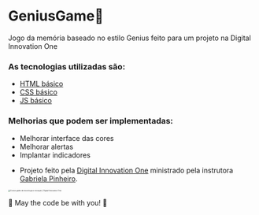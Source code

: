 # GeniusGame🚀
Jogo da memória baseado no estilo Genius feito para um projeto na Digital Innovation One


### As tecnologias utilizadas são:
* [HTML básico](https://www.w3schools.com/html/)
* [CSS básico](https://developer.mozilla.org/pt-BR/docs/Web/CSS)
* [JS básico](https://www.javascript.com/)

### Melhorias que podem ser implementadas:
* Melhorar interface das cores
* Melhorar alertas
* Implantar indicadores

- Projeto feito pela [Digital Innovation One](https://digitalinnovation.one/) ministrado pela instrutora [Gabriela Pinheiro](https://github.com/SpruceGabriela).

<img src="https://hermes.digitalinnovation.one/site/images/cover_dio.jpg" alt="Cursos grátis de tecnologia e inovação | Digital Innovation One" style="zoom:25%;" />

🚀 May the code be with you! 🚀

